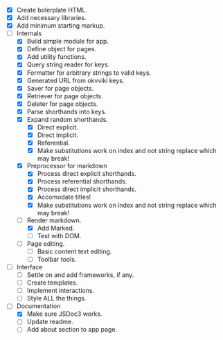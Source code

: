 - [x]   Create bolerplate HTML.
- [x]   Add necessary libraries.
- [x]   Add minimum starting markup.
- [ ]   Internals
    - [x]   Build simple module for app.
    - [x]   Define object for pages.
    - [x]   Add utility functions.
    - [x]   Query string reader for keys.
    - [x]   Formatter for arbitrary strings to valid keys.
    - [x]   Generated URL from okvviki keys.
    - [x]   Saver for page objects.
    - [x]   Retriever for page objects.
    - [x]   Deleter for page objects.
    - [x]   Parse shorthands into keys.
    - [x]   Expand random shorthands.
        - [x]   Direct explicit.
        - [x]   Direct implicit.
        - [x]   Referential.
        - [x]   Make substitutions work on index and not string replace which may break!
    - [x]   Preprocessor for markdown
        - [x]   Process direct explicit shorthands.
        - [x]   Process referential shorthands.
        - [x]   Process direct implicit shorthands.
        - [x]   Accomodate titles!
        - [x]   Make substitutions work on index and not string replace which may break!
    - [ ]   Render markdown.
        - [x]    Add Marked.
        - [ ]    Test with DOM.
    - [ ]   Page editing.
        - [ ]   Basic content text editing.
        - [ ]   Toolbar tools.
- [ ]   Interface
    - [ ]   Settle on and add frameworks, if any.
    - [ ]   Create templates.
    - [ ]   Implement interactions.
    - [ ]   Style ALL the things.
- [ ]   Documentation
    - [x]   Make sure JSDoc3 works.
    - [ ]   Update readme.
    - [ ]   Add about section to app page.
